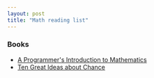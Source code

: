 ```yaml
---
layout: post
title: "Math reading list"
---
```


### Books
 - [A Programmer's Introduction to Mathematics](https://pimbook.org/)
 - [Ten Great Ideas about Chance](https://a.co/d/0fKrq2Hr)
